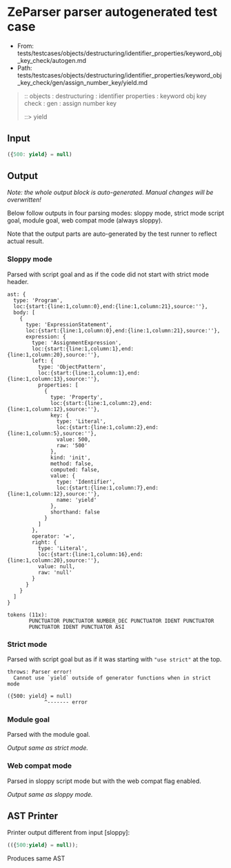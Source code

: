 # ZeParser parser autogenerated test case

- From: tests/testcases/objects/destructuring/identifier_properties/keyword_obj_key_check/autogen.md
- Path: tests/testcases/objects/destructuring/identifier_properties/keyword_obj_key_check/gen/assign_number_key/yield.md

> :: objects : destructuring : identifier properties : keyword obj key check : gen : assign number key
>
> ::> yield

## Input


`````js
({500: yield} = null)
`````

## Output

_Note: the whole output block is auto-generated. Manual changes will be overwritten!_

Below follow outputs in four parsing modes: sloppy mode, strict mode script goal, module goal, web compat mode (always sloppy).

Note that the output parts are auto-generated by the test runner to reflect actual result.

### Sloppy mode

Parsed with script goal and as if the code did not start with strict mode header.

`````
ast: {
  type: 'Program',
  loc:{start:{line:1,column:0},end:{line:1,column:21},source:''},
  body: [
    {
      type: 'ExpressionStatement',
      loc:{start:{line:1,column:0},end:{line:1,column:21},source:''},
      expression: {
        type: 'AssignmentExpression',
        loc:{start:{line:1,column:1},end:{line:1,column:20},source:''},
        left: {
          type: 'ObjectPattern',
          loc:{start:{line:1,column:1},end:{line:1,column:13},source:''},
          properties: [
            {
              type: 'Property',
              loc:{start:{line:1,column:2},end:{line:1,column:12},source:''},
              key: {
                type: 'Literal',
                loc:{start:{line:1,column:2},end:{line:1,column:5},source:''},
                value: 500,
                raw: '500'
              },
              kind: 'init',
              method: false,
              computed: false,
              value: {
                type: 'Identifier',
                loc:{start:{line:1,column:7},end:{line:1,column:12},source:''},
                name: 'yield'
              },
              shorthand: false
            }
          ]
        },
        operator: '=',
        right: {
          type: 'Literal',
          loc:{start:{line:1,column:16},end:{line:1,column:20},source:''},
          value: null,
          raw: 'null'
        }
      }
    }
  ]
}

tokens (11x):
       PUNCTUATOR PUNCTUATOR NUMBER_DEC PUNCTUATOR IDENT PUNCTUATOR
       PUNCTUATOR IDENT PUNCTUATOR ASI
`````

### Strict mode

Parsed with script goal but as if it was starting with `"use strict"` at the top.

`````
throws: Parser error!
  Cannot use `yield` outside of generator functions when in strict mode

({500: yield} = null)
            ^------- error
`````


### Module goal

Parsed with the module goal.

_Output same as strict mode._

### Web compat mode

Parsed in sloppy script mode but with the web compat flag enabled.

_Output same as sloppy mode._

## AST Printer

Printer output different from input [sloppy]:

````js
(({500:yield} = null));
````

Produces same AST
